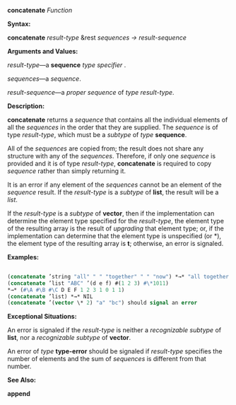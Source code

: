 **concatenate** *Function* 



**Syntax:** 



**concatenate** *result-type* &amp;rest *sequences → result-sequence* 



**Arguments and Values:** 



*result-type*—a **sequence** *type specifier* . 



*sequences*—a *sequence*. 



*result-sequence*—a *proper sequence* of *type result-type*. 



**Description:** 



**concatenate** returns a *sequence* that contains all the individual elements of all the *sequences* in the order that they are supplied. The *sequence* is of type *result-type*, which must be a *subtype* of *type* **sequence**. 



All of the *sequences* are copied from; the result does not share any structure with any of the *sequences*. Therefore, if only one *sequence* is provided and it is of type *result-type*, **concatenate** is required to copy *sequence* rather than simply returning it. 



It is an error if any element of the *sequences* cannot be an element of the *sequence* result. If the *result-type* is a *subtype* of **list**, the result will be a *list*. 







 



 



If the *result-type* is a *subtype* of **vector**, then if the implementation can determine the element type specified for the *result-type*, the element type of the resulting array is the result of *upgrading* that element type; or, if the implementation can determine that the element type is unspecified (or \*), the element type of the resulting array is **t**; otherwise, an error is signaled. 



**Examples:**
```lisp
 
(concatenate ’string "all" " " "together" " " "now") *→* "all together now" 
(concatenate ’list "ABC" ’(d e f) #(1 2 3) #\*1011) 
*→* (#\A #\B #\C D E F 1 2 3 1 0 1 1) 
(concatenate ’list) *→* NIL 
(concatenate ’(vector \* 2) "a" "bc") should signal an error 

```
**Exceptional Situations:** 



An error is signaled if the *result-type* is neither a *recognizable subtype* of **list**, nor a *recognizable subtype* of **vector**. 



An error of *type* **type-error** should be signaled if *result-type* specifies the number of elements and the sum of *sequences* is different from that number. 



**See Also:** 



**append** 



